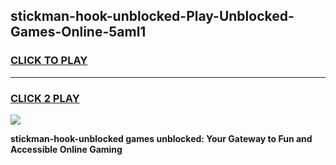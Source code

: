 
## stickman-hook-unblocked-Play-Unblocked-Games-Online-5aml1
<h3>
<a href="https://premium76.site?title=stickman-hook-unblocked&ref=25A">CLICK TO PLAY</a></h3>
<hr>

<h3>
<a href="https://premium76.site?title=stickman-hook-unblocked&ref=25A">CLICK 2 PLAY</a>
  
</h3>

<a href="https://premium76.site?title=stickman-hook-unblocked&ref=25A"><img src="https://clearcache.store/games.png"></a>


**stickman-hook-unblocked games unblocked: Your Gateway to Fun and Accessible Online Gaming**

